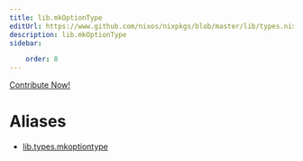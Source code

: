 ```yaml
---
title: lib.mkOptionType
editUrl: https://www.github.com/nixos/nixpkgs/blob/master/lib/types.nix#L109C5
description: lib.mkOptionType
sidebar:

    order: 8
---
```


<a href="https://www.github.com/nixos/nixpkgs/blob/master/lib/types.nix#L109C5">Contribute Now!</a>


# Aliases

- [lib.types.mkoptiontype](/nix-doc-comments/reference/lib/types/lib-types-mkoptiontype)



